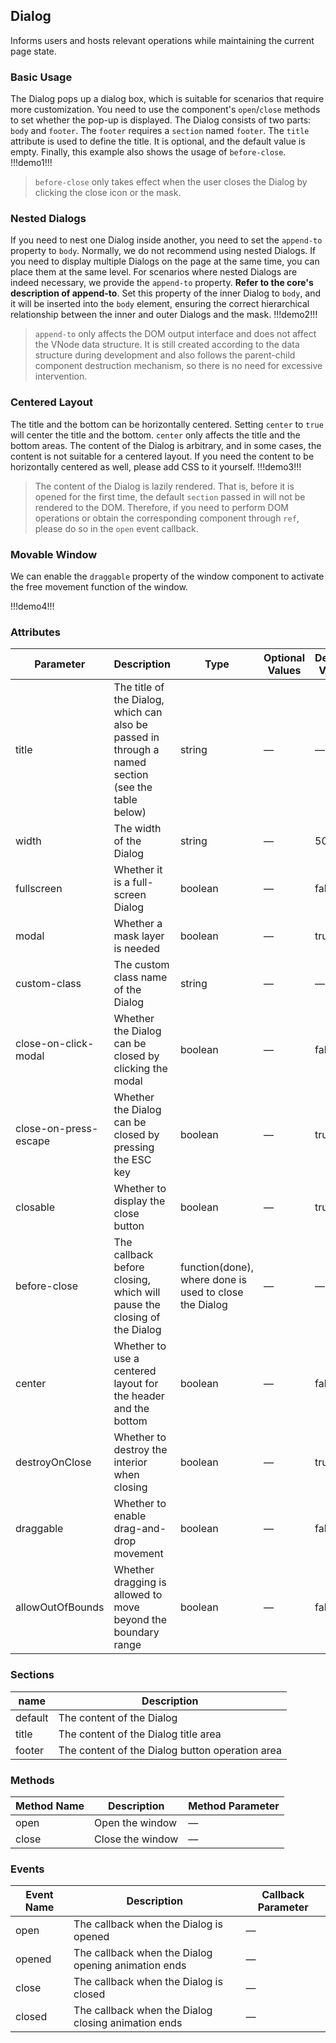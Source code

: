 ## Dialog

Informs users and hosts relevant operations while maintaining the current page state.

### Basic Usage

The Dialog pops up a dialog box, which is suitable for scenarios that require more customization.
You need to use the component's `open`/`close` methods to set whether the pop-up is displayed. The Dialog consists of two parts: `body` and `footer`. The `footer` requires a `section` named `footer`. The `title` attribute is used to define the title. It is optional, and the default value is empty. Finally, this example also shows the usage of `before-close`.
!!!demo1!!!

> `before-close` only takes effect when the user closes the Dialog by clicking the close icon or the mask.

### Nested Dialogs

If you need to nest one Dialog inside another, you need to set the `append-to` property to `body`.
Normally, we do not recommend using nested Dialogs. If you need to display multiple Dialogs on the page at the same time, you can place them at the same level. For scenarios where nested Dialogs are indeed necessary, we provide the `append-to` property. **Refer to the core's description of append-to**. Set this property of the inner Dialog to `body`, and it will be inserted into the `body` element, ensuring the correct hierarchical relationship between the inner and outer Dialogs and the mask.
!!!demo2!!!

> `append-to` only affects the DOM output interface and does not affect the VNode data structure. It is still created according to the data structure during development and also follows the parent-child component destruction mechanism, so there is no need for excessive intervention.

### Centered Layout

The title and the bottom can be horizontally centered. Setting `center` to `true` will center the title and the bottom. `center` only affects the title and the bottom areas. The content of the Dialog is arbitrary, and in some cases, the content is not suitable for a centered layout. If you need the content to be horizontally centered as well, please add CSS to it yourself.
!!!demo3!!!

> The content of the Dialog is lazily rendered. That is, before it is opened for the first time, the default `section` passed in will not be rendered to the DOM. Therefore, if you need to perform DOM operations or obtain the corresponding component through `ref`, please do so in the `open` event callback.

### Movable Window

We can enable the `draggable` property of the window component to activate the free movement function of the window.

!!!demo4!!!

### Attributes

| Parameter             | Description                                                                                        | Type                                                   | Optional Values | Default Value |
| --------------------- | -------------------------------------------------------------------------------------------------- | ------------------------------------------------------ | --------------- | ------------- |
| title                 | The title of the Dialog, which can also be passed in through a named section (see the table below) | string                                                 | —               | —             |
| width                 | The width of the Dialog                                                                            | string                                                 | —               | 50%           |
| fullscreen            | Whether it is a full-screen Dialog                                                                 | boolean                                                | —               | false         |
| modal                 | Whether a mask layer is needed                                                                     | boolean                                                | —               | true          |
| custom-class          | The custom class name of the Dialog                                                                | string                                                 | —               | —             |
| close-on-click-modal  | Whether the Dialog can be closed by clicking the modal                                             | boolean                                                | —               | false         |
| close-on-press-escape | Whether the Dialog can be closed by pressing the ESC key                                           | boolean                                                | —               | true          |
| closable              | Whether to display the close button                                                                | boolean                                                | —               | true          |
| before-close          | The callback before closing, which will pause the closing of the Dialog                            | function(done), where done is used to close the Dialog | —               | —             |
| center                | Whether to use a centered layout for the header and the bottom                                     | boolean                                                | —               | false         |
| destroyOnClose        | Whether to destroy the interior when closing                                                       | boolean                                                | —               | true          |
| draggable             | Whether to enable drag-and-drop movement                                                           | boolean                                                | —               | false         |
| allowOutOfBounds      | Whether dragging is allowed to move beyond the boundary range                                      | boolean                                                | —               | false         |

### Sections

| name    | Description                                     |
| ------- | ----------------------------------------------- |
| default | The content of the Dialog                       |
| title   | The content of the Dialog title area            |
| footer  | The content of the Dialog button operation area |

### Methods

| Method Name | Description      | Method Parameter |
| ----------- | ---------------- | ---------------- |
| open        | Open the window  | —                |
| close       | Close the window | —                |

### Events

| Event Name | Description                                         | Callback Parameter |
| ---------- | --------------------------------------------------- | ------------------ |
| open       | The callback when the Dialog is opened              | —                  |
| opened     | The callback when the Dialog opening animation ends | —                  |
| close      | The callback when the Dialog is closed              | —                  |
| closed     | The callback when the Dialog closing animation ends | —                  |

